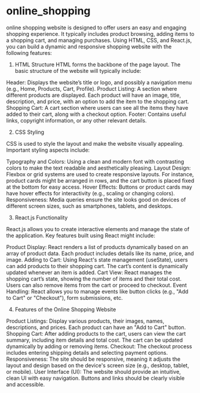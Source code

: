 # online_shopping
online shopping website is designed to offer users an easy and engaging shopping experience. It typically includes product browsing, adding items to a shopping cart, and managing purchases. Using HTML, CSS, and React.js, you can build a dynamic and responsive shopping website with the following features:

1. HTML Structure
HTML forms the backbone of the page layout. The basic structure of the website will typically include:

Header: Displays the website’s title or logo, and possibly a navigation menu (e.g., Home, Products, Cart, Profile).
Product Listing: A section where different products are displayed. Each product will have an image, title, description, and price, with an option to add the item to the shopping cart.
Shopping Cart: A cart section where users can see all the items they have added to their cart, along with a checkout option.
Footer: Contains useful links, copyright information, or any other relevant details.

2. CSS Styling

CSS is used to style the layout and make the website visually appealing. Important styling aspects include:

Typography and Colors: Using a clean and modern font with contrasting colors to make the text readable and aesthetically pleasing.
Layout Design: Flexbox or grid systems are used to create responsive layouts. For instance, product cards might be arranged in rows, and the cart button is placed fixed at the bottom for easy access.
Hover Effects: Buttons or product cards may have hover effects for interactivity (e.g., scaling or changing colors).
Responsiveness: Media queries ensure the site looks good on devices of different screen sizes, such as smartphones, tablets, and desktops.

3. React.js Functionality

React.js allows you to create interactive elements and manage the state of the application. Key features built using React might include:

Product Display: React renders a list of products dynamically based on an array of product data. Each product includes details like its name, price, and image.
Adding to Cart: Using React's state management (useState), users can add products to their shopping cart. The cart’s content is dynamically updated whenever an item is added.
Cart View: React manages the shopping cart’s state, showing the number of items and their total cost. Users can also remove items from the cart or proceed to checkout.
Event Handling: React allows you to manage events like button clicks (e.g., "Add to Cart" or "Checkout"), form submissions, etc.

4. Features of the Online Shopping Website

Product Listings: Display various products, their images, names, descriptions, and prices. Each product can have an "Add to Cart" button.
Shopping Cart: After adding products to the cart, users can view the cart summary, including item details and total cost. The cart can be updated dynamically by adding or removing items.
Checkout: The checkout process includes entering shipping details and selecting payment options.
Responsiveness: The site should be responsive, meaning it adjusts the layout and design based on the device's screen size (e.g., desktop, tablet, or mobile).
User Interface (UI): The website should provide an intuitive, clean UI with easy navigation. Buttons and links should be clearly visible and accessible.

